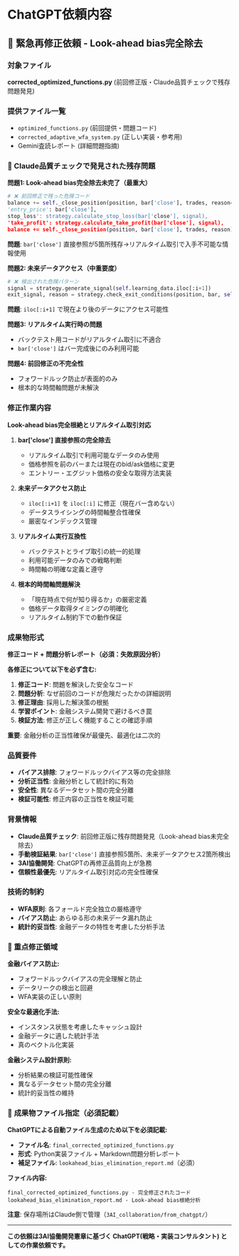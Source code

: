 # ChatGPT依頼内容

## 🚨 緊急再修正依頼 - Look-ahead bias完全除去

### 対象ファイル
**corrected_optimized_functions.py** (前回修正版・Claude品質チェックで残存問題発見)

### 提供ファイル一覧
- `optimized_functions.py` (前回提供・問題コード)
- `corrected_adaptive_wfa_system.py` (正しい実装・参考用)
- Gemini査読レポート (詳細問題指摘)

### 🚨 Claude品質チェックで発見された残存問題

**問題1: Look-ahead bias完全除去未完了（最重大）**
```python
# ❌ 前回修正で残った危険コード
balance += self._close_position(position, bar['close'], trades, reason="REGIME_STOP")
'entry_price': bar['close'],
stop_loss': strategy.calculate_stop_loss(bar['close'], signal),
'take_profit': strategy.calculate_take_profit(bar['close'], signal),
balance += self._close_position(position, bar['close'], trades, reason)
```
**問題**: `bar['close']` 直接参照が5箇所残存→リアルタイム取引で入手不可能な情報使用

**問題2: 未来データアクセス（中重要度）**
```python
# ❌ 検出された危険パターン
signal = strategy.generate_signal(self.learning_data.iloc[:i+1])
exit_signal, reason = strategy.check_exit_conditions(position, bar, self.learning_data.iloc[:i+1])
```
**問題**: `iloc[:i+1]` で現在より後のデータにアクセス可能性

**問題3: リアルタイム実行時の問題**
- バックテスト用コードがリアルタイム取引に不適合
- `bar['close']` はバー完成後にのみ利用可能

**問題4: 前回修正の不完全性**
- フォワードルック防止が表面的のみ
- 根本的な時間軸問題が未解決

### 修正作業内容
**Look-ahead bias完全根絶とリアルタイム取引対応**

1. **bar['close'] 直接参照の完全除去**
   - リアルタイム取引で利用可能なデータのみ使用
   - 価格参照を前のバーまたは現在のbid/ask価格に変更
   - エントリー・エグジット価格の安全な取得方法実装

2. **未来データアクセス防止**
   - `iloc[:i+1]` を `iloc[:i]` に修正（現在バー含めない）
   - データスライシングの時間軸整合性確保
   - 厳密なインデックス管理

3. **リアルタイム実行互換性**
   - バックテストとライブ取引の統一的処理
   - 利用可能データのみでの戦略判断
   - 時間軸の明確な定義と遵守

4. **根本的時間軸問題解決**
   - 「現在時点で何が知り得るか」の厳密定義
   - 価格データ取得タイミングの明確化
   - リアルタイム制約下での動作保証

### 成果物形式
**修正コード + 問題分析レポート（必須：失敗原因分析）**

**各修正について以下を必ず含む:**
1. **修正コード**: 問題を解決した安全なコード
2. **問題分析**: なぜ前回のコードが危険だったかの詳細説明
3. **修正理由**: 採用した解決策の根拠
4. **学習ポイント**: 金融システム開発で避けるべき罠
5. **検証方法**: 修正が正しく機能することの確認手順

**重要**: 金融分析の正当性確保が最優先、最適化は二次的

### 品質要件
- **バイアス排除**: フォワードルックバイアス等の完全排除
- **分析正当性**: 金融分析として統計的に有効
- **安全性**: 異なるデータセット間の完全分離
- **検証可能性**: 修正内容の正当性を検証可能

### 背景情報
- **Claude品質チェック**: 前回修正版に残存問題発見（Look-ahead bias未完全除去）
- **手動検証結果**: `bar['close']` 直接参照5箇所、未来データアクセス2箇所検出
- **3AI協働開発**: ChatGPTの再修正品質向上が急務
- **信頼性最優先**: リアルタイム取引対応の完全性確保

### 技術的制約
- **WFA原則**: 各フォールド完全独立の厳格遵守
- **バイアス防止**: あらゆる形の未来データ漏れ防止
- **統計的妥当性**: 金融データの特性を考慮した分析手法

### 🎯 重点修正領域

**金融バイアス防止:**
- フォワードルックバイアスの完全理解と防止
- データリークの検出と回避
- WFA実装の正しい原則

**安全な最適化手法:**
- インスタンス状態を考慮したキャッシュ設計
- 金融データに適した統計手法
- 真のベクトル化実装

**金融システム設計原則:**
- 分析結果の検証可能性確保
- 異なるデータセット間の完全分離
- 統計的妥当性の維持

### 📁 **成果物ファイル指定（必須記載）**
**ChatGPTによる自動ファイル生成のため以下を必須記載:**
- **ファイル名**: `final_corrected_optimized_functions.py`
- **形式**: Python実装ファイル + Markdown問題分析レポート
- **補足ファイル**: `lookahead_bias_elimination_report.md`（必須）

**ファイル内容:**
```
final_corrected_optimized_functions.py - 完全修正されたコード
lookahead_bias_elimination_report.md - Look-ahead bias根絶分析
```

**注意**: 保存場所はClaude側で管理（`3AI_collaboration/from_chatgpt/`）

---

**この依頼は3AI協働開発憲章に基づく ChatGPT(戦略・実装コンサルタント) としての作業依頼です。**
